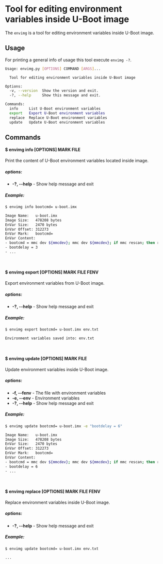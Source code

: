 Tool for editing environment variables inside U-Boot image
==========================================================

The `envimg` is a tool for editing environment variables inside U-Boot image.

Usage
-----

For printing a general info of usage this tool execute `envimg -?`.

```sh
Usage: envimg.py [OPTIONS] COMMAND [ARGS]...

  Tool for editing environment variables inside U-Boot image

Options:
  -v, --version  Show the version and exit.
  -?, --help     Show this message and exit.

Commands:
  info     List U-Boot environment variables
  export   Export U-Boot environment variables
  replace  Replace U-Boot environment variables
  update   Update U-Boot environment variables
```

## Commands

#### $ envimg info [OPTIONS] MARK FILE

Print the content of U-Boot environment variables located inside image.

##### options:
* **-?, --help** - Show help message and exit

##### Example:

```sh
$ envimg info bootcmd= u-boot.imx

Image Name:   u-boot.imx
Image Size:   478208 bytes
EnVar Size:   2470 bytes
EnVar Offset: 312273
EnVar Mark:   bootcmd=
EnVar Content:
- bootcmd = mmc dev ${mmcdev}; mmc dev ${mmcdev}; if mmc rescan; then run mmcboot; else run netboot; fi;
- bootdelay = 3
- ...
```

<br>

#### $ envimg export [OPTIONS] MARK FILE FENV

Export environment variables from U-Boot image.

##### options:
* **-?, --help** - Show help message and exit

##### Example:

```sh
$ envimg export bootcmd= u-boot.imx env.txt

Environment variables saved into: env.txt
```

<br>

#### $ envimg update [OPTIONS] MARK FILE

Update environment variables inside U-Boot image.

##### options:
* **-f, --fenv** - The file with environment variables
* **-e, --env**  - Environment variables
* **-?, --help** - Show help message and exit

##### Example:

```sh
$ envimg update bootcmd= u-boot.imx -e "bootdelay = 6"

Image Name:   u-boot.imx
Image Size:   478208 bytes
EnVar Size:   2470 bytes
EnVar Offset: 312273
EnVar Mark:   bootcmd=
EnVar Content:
- bootcmd = mmc dev ${mmcdev}; mmc dev ${mmcdev}; if mmc rescan; then run mmcboot; else run netboot; fi;
- bootdelay = 6
- ...
```

<br>

#### $ envimg replace [OPTIONS] MARK FILE FENV

Replace environment variables inside U-Boot image.

##### options:
* **-?, --help** - Show help message and exit

##### Example:

```sh
$ envimg update bootcmd= u-boot.imx env.txt

...
```